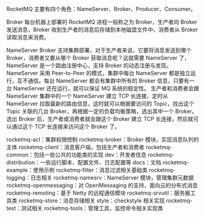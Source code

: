 RocketMQ 主要有四个角色：NameServer、Broker、Producer、Consumer。

Broker
每台机器上部署的 RocketMQ 进程一般称之为 Broker，生产者向 Broker 发送消息，Broker 收到生产者的消息后存储到本地磁盘文件中，消费者从 Broker 读取消息来消费。

NameServer
Broker 支持集群部署，对于生产者来说，它要将消息发送到哪个 Broker，消费者又要从哪个 Broker 获取消息呢？这就需要 NameServer 了，NameServer 是一个路由注册中心，支持 Broker 的动态注册与发现。
NameServer 采用 Peer-to-Peer 的模式，集群中每台 NameServer 都是独立运行，互不通信。每台 NameServer 都会有集群中所有的 Broker 信息，只要有一台 NameServer 还在运行，就可以保证 MQ 系统的稳定性。
生产者和消费者会跟 NameServer 集群中的一个 NameServer 建立 TCP 长连接，定时从 NameServer 拉取最新的路由信息，这时就可以根据要访问的 Topic，找出这个 Topic 关联的几台 Broker，再根据一定的负载均衡策略，选出其中一个 Broker。选出 Broker 后，生产者或消费者就会跟这个 Broker 建立 TCP 长连接，然后就可以通过这个 TCP 长连接来访问这个 Broker 了。

rocketmq-acl：集群权限控制
rocketmq-broker：Broker 模块，实现消息队列的主体
rocketmq-client：消息客户端，包括生产者和消费者
rocketmq-common：包括一些公共的功能类的实现
dev：开发者信息
rocketmq-distribution：一些运行脚本、配置文件、日志配置等
docs：文档
rocketmq-example：使用示例
rocketmq-filter：消息过滤相关基础类
rocketmq-logging：日志相关
rocketmq-namesrv：NameServer 模块，管理集群元数据
rocketmq-openmessaging：对 OpenMessaging 的支持，面向云的分布式消息
rocketmq-remoting：基于 Netty 的远程通信模块
rocketmq-srvutil：服务器工具类
rocketmq-store：消息存储相关
style：checkstyle 相关实现
rocketmq-test：测试相关
rocketmq-tools：管理工具，监控命令相关实现类

